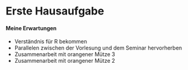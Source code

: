 Erste Hausaufgabe
================

#### Meine Erwartungen

  - Verständnis für R bekommen
  - Parallelen zwischen der Vorlesung und dem Seminar hervorherben
  - Zusammenarbeit mit orangener Mütze 3
  - Zusammenarbeit mit orangener Mütze 2

